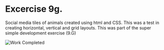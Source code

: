 # Excercise 9g.
Social media tiles of animals created using html and CSS. This was a test in creating horizontal, vertical and grid layouts. This was part of the super simple development exercise (9.G) 

![Work Completed](https://github.com/JSayer1998/Animal-Profile-Read-Me/assets/128697629/e9996ef5-d761-4a9d-9c8e-2c2804fe5bd8)
